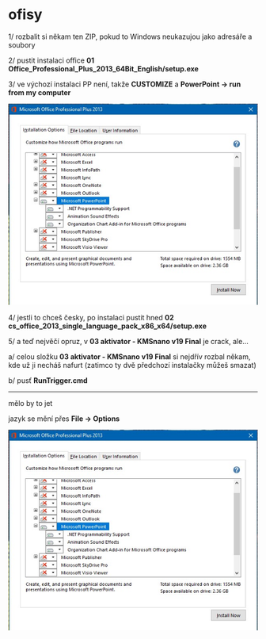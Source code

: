 # ofisy

1/ rozbalit si někam ten ZIP, pokud to Windows neukazujou jako adresáře a soubory

2/ pustit instalaci office **01 Office_Professional_Plus_2013_64Bit_English/setup.exe**

3/ ve výchozí instalaci PP není, takže **CUSTOMIZE** a **PowerPoint -> run from my computer**

![CUSTOMIZE](https://raw.githubusercontent.com/janrenn/ofisy/master/001.jpg)

4/ jestli to chceš česky, po instalaci pustit hned **02 cs_office_2013_single_language_pack_x86_x64/setup.exe**

5/ a teď nejvěčí opruz, v **03 aktivator - KMSnano v19 Final** je crack, ale... 

a/ celou složku **03 aktivator - KMSnano v19 Final** si nejdřív rozbal někam, kde už ji necháš nafurt (zatimco ty dvě předchozí instalačky můžeš smazat)

b/ pusť **RunTrigger.cmd**

----

mělo by to jet

jazyk se mění přes **File -> Options**

![jazyk](https://raw.githubusercontent.com/janrenn/ofisy/master/001.jpg)














